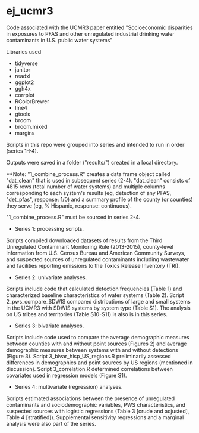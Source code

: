 # ej_ucmr3

Code associated with the UCMR3 paper entitled "Socioeconomic disparities in exposures to PFAS and other unregulated industrial drinking water contaminants in U.S. public water systems"

Libraries used 
  * tidyverse
  * janitor
  * readxl
  * ggplot2
  * ggh4x
  * corrplot
  * RColorBrewer
  * lme4
  * gtools
  * broom
  * broom.mixed
  * margins

Scripts in this repo were grouped into series and intended to run in order (series 1->4). 

Outputs were saved in a folder ("results/") created in a local directory. 

**Note: "1_combine_process.R" creates a data frame object called "dat_clean" that is used in subsequent series (2-4). "dat_clean" consists of 4815 rows (total number of water systems) and multiple columns corresponding to each system's results (eg, detection of any PFAS, "det_pfas", response: 1/0) and a summary profile of the county (or counties) they serve (eg, % Hispanic, response: continuous). 

"1_combine_process.R" must be sourced in series 2-4.

 - Series 1: processing scripts.

Scripts compiled downloaded datasets of results from the Third Unregulated Contaminant Monitoring Rule (2013-2015), county-level information from U.S. Census Bureau and American Community Surveys, and suspected sources of unregulated contaminants including wastewater and facilities reporting emissions to the Toxics Release Inventory (TRI). 

 - Series 2: univariate analyses.

Scripts include code that calculated detection frequencies (Table 1) and characterized baseline characteristics of water systems (Table 2). Script 2_pws_compare_SDWIS compared distributions of large and small systems in the UCMR3 with SDWIS systems by system type (Table S1). The analysis on US tribes and territories (Table S10-S11) is also is in this series.

 - Series 3: bivariate analyses. 

Scripts include code used to compare the average demographic measures between counties with and without point sources (Figures 2) and average demographic measures between systems with and without detections (Figure 3). Script 3_bivar_hisp_US_regions.R preliminarily assessed differences in demographics and point sources by US regions (mentioned in discussion). Script 3_correlation.R determined correlations between covariates used in regression models (Figure S1).

 - Series 4: multivariate (regression) analyses.

Scripts estimated associations between the presence of unregulated contaminants and sociodemographic variables, PWS characteristics, and suspected sources with logistic regressions (Table 3 [crude and adjusted], Table 4 [stratified]). Supplemental sensitivity regressions and a marginal analysis were also part of the series.
